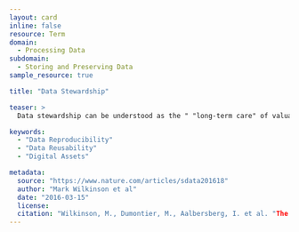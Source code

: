 ```yaml
---
layout: card
inline: false
resource: Term
domain:
  - Processing Data
subdomain:
  - Storing and Preserving Data
sample_resource: true

title: "Data Stewardship"

teaser: >
  Data stewardship can be understood as the " "long-term care" of valuable digital assets, with the goal that they should be discovered and re-used for downstream investigations, either alone, or in combination with newly generated data" (Wilkinson et al).

keywords:
  - "Data Reproducibility"
  - "Data Reusability"
  - "Digital Assets"

metadata:
  source: "https://www.nature.com/articles/sdata201618"
  author: "Mark Wilkinson et al"
  date: "2016-03-15"
  license: 
  citation: "Wilkinson, M., Dumontier, M., Aalbersberg, I. et al. "The FAIR Guiding Principles for Scientific Data Management and Stewardship." Scientific Data 3 (2016). https://doi.org/10.1038/sdata.2016.18"
---
```

